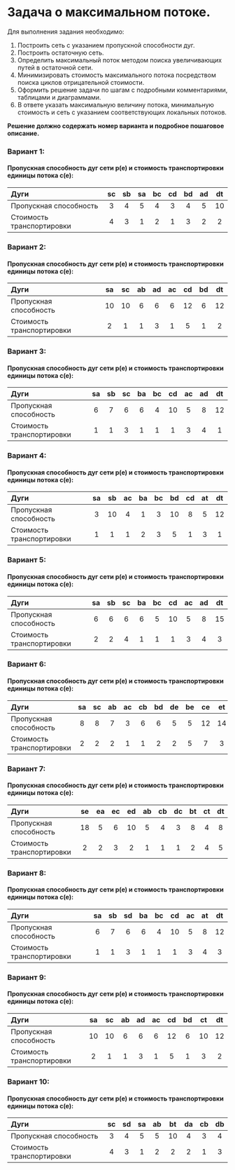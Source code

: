 # Задача о максимальном потоке.

Для выполнения задания необходимо: 
1. Построить сеть с указанием пропускной способности дуг.
2. Построить остаточную сеть.
3. Определить максимальный поток методом поиска увеличивающих путей в остаточной сети.
4. Минимизировать стоимость максимального потока посредством поиска циклов отрицательной стоимости.
5. Оформить решение задачи по шагам с подробными комментариями, таблицами и диаграммами.
6. В ответе указать максимальную величину потока, минимальную стоимость и сеть с указанием соответствующих локальных потоков.


**Решение должно содержать номер варианта и подробное пошаговое описание.**

### Вариант 1:
#### Пропускная способность дуг сети p(e) и стоимость транспортировки  единицы потока c(e):

| Дуги                      | sc | sb | sa | bc | cd | bd | ad | dt |
|:--------------------------|:--:|:--:|:--:|:--:|:--:|:--:|:--:|:--:|
| Пропускная способность    | 3  | 4  | 5  | 4  | 3  | 4  | 5  | 10 |
| Стоимость транспортировки | 4  | 3  | 1  | 2  | 1  | 3  | 2  | 2  |

### Вариант 2:
#### Пропускная способность дуг сети p(e) и стоимость транспортировки  единицы потока c(e):

| Дуги                      | sa | sc | ab | ad | ac | cd | bd | dt |
|:--------------------------|:--:|:--:|:--:|:--:|:--:|:--:|:--:|:--:|
| Пропускная способность    | 10 | 10 | 6  | 6  | 6  | 12 | 6  | 12 |
| Стоимость транспортировки | 2  | 1  | 1  | 3  | 1  | 5  | 1  | 2  |

### Вариант 3:
#### Пропускная способность дуг сети p(e) и стоимость транспортировки  единицы потока c(e):

| Дуги                      | sa | sb | sc | ba | bc | cd | ac | ad | dt |
|:--------------------------|:--:|:--:|:--:|:--:|:--:|:--:|:--:|:--:|:--:|
| Пропускная способность    | 6  | 7  | 6  | 6  | 4  | 10 | 5  | 8  | 12 |
| Стоимость транспортировки | 1  | 1  | 3  | 1  | 1  | 1  | 3  | 4  | 1  |

### Вариант 4:
#### Пропускная способность дуг сети p(e) и стоимость транспортировки  единицы потока c(e):

| Дуги                      | sa | sb | ac | ba | bc | bd | cd | at | dt |
|:--------------------------|:--:|:--:|:--:|:--:|:--:|:--:|:--:|:--:|:--:|
| Пропускная способность    | 3  | 10 | 4  | 1  | 3  | 10 | 8  | 5  | 12 |
| Стоимость транспортировки | 1  | 1  | 1  | 2  | 3  | 5  | 1  | 3  | 1  |

### Вариант 5:
#### Пропускная способность дуг сети p(e) и стоимость транспортировки  единицы потока c(e):

| Дуги                      | sa | sb | sc | ba | bc | cd | ac | ad | dt |
|:--------------------------|:--:|:--:|:--:|:--:|:--:|:--:|:--:|:--:|:--:|
| Пропускная способность    | 6  | 6  | 6  | 6  | 5  | 10 | 5  | 8  | 15 |
| Стоимость транспортировки | 2  | 2  | 4  | 1  | 1  | 1  | 3  | 4  | 3  |

### Вариант 6:
#### Пропускная способность дуг сети p(e) и стоимость транспортировки  единицы потока c(e):

| Дуги                      | sa | sс | ab | ac | cb | bd | de | be | ce | et |
|:--------------------------|:--:|:--:|:--:|:--:|:--:|:--:|:--:|:--:|:--:|:--:|
| Пропускная способность    | 8  | 8  | 7  | 3  | 6  | 6  | 5  | 5  | 12 | 14 |
| Стоимость транспортировки | 2  | 2  | 2  | 1  | 1  | 2  | 2  | 5  | 7  | 3  |

### Вариант 7:
#### Пропускная способность дуг сети p(e) и стоимость транспортировки  единицы потока c(e):

| Дуги                      | se | ea | ec | ed | ab | cb | dc | bt | ct | dt |
|:--------------------------|:--:|:--:|:--:|:--:|:--:|:--:|:--:|:--:|:--:|:--:|
| Пропускная способность    | 18 | 5  | 6  | 10 | 5  | 4  | 3  | 8  | 4  | 8  |
| Стоимость транспортировки | 2  | 2  | 3  | 2  | 1  | 1  | 1  | 2  | 4  | 5  |

### Вариант 8:
#### Пропускная способность дуг сети p(e) и стоимость транспортировки  единицы потока c(e):


| Дуги                      | sa | sb | sd | ba | bc | cd | ac | at | dt |
|:--------------------------|:--:|:--:|:--:|:--:|:--:|:--:|:--:|:--:|:--:|
| Пропускная способность    | 6  | 7  | 6  | 6  | 4  | 10 | 5  | 8  | 12 |
| Стоимость транспортировки | 1  | 1  | 3  | 1  | 1  | 1  | 3  | 4  | 3  |

### Вариант 9:
#### Пропускная способность дуг сети p(e) и стоимость транспортировки  единицы потока c(e):


| Дуги                      | sa | sc | ab | ad | ac | cd | bd | ct | dt |
|:--------------------------|:--:|:--:|:--:|:--:|:--:|:--:|:--:|:--:|:--:|
| Пропускная способность    | 10 | 10 | 6  | 6  | 6  | 12 | 6  | 10 | 12 |
| Стоимость транспортировки | 2  | 1  | 1  | 3  | 1  | 5  | 1  | 3  | 2  |

### Вариант 10:
#### Пропускная способность дуг сети p(e) и стоимость транспортировки  единицы потока c(e):

| Дуги                      | sc | sd | sa | ab | bt | da | cb | db |
|:--------------------------|:--:|:--:|:--:|:--:|:--:|:--:|:--:|:--:|
| Пропускная способность    | 3  | 4  | 5  | 5  | 10 | 4  | 3  | 4  |
| Стоимость транспортировки | 4  | 3  | 1  | 2  | 2  | 2  | 1  | 3  |

